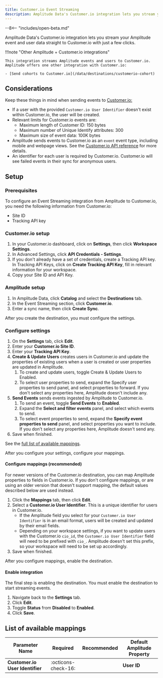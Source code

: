 ```yaml
---
title: Customer.io Event Streaming
description: Amplitude Data's Customer.io integration lets you stream your Amplitude event and user data straight to Customer.io with just a few clicks.
---
```


--8<-- "includes/open-beta.md"

Amplitude Data's Customer.io integration lets you stream your Amplitude event and user data straight to Customer.io with just a few clicks.

!!!note "Other Amplitude + Customer.io integrations"

    This integration streams Amplitude events and users to Customer.io. Amplitude offers one other integration with Customer.io:

    - [Send cohorts to Customer.io](/data/destinations/customerio-cohort)

## Considerations

Keep these things in mind when sending events to [Customer.io:](http://customer.io/)

- If a user with the provided `Customer.io User Identifier` doesn't exist within Customer.io, the user will be created.
- Relevant limits for Customer.io events are:
  - Maximum length of Customer ID: 150 bytes
  - Maximum number of Unique Identify attributes: 300
  - Maximum size of event data: 100K bytes
- Amplitude sends events to Customer.io as an `event` event type, including mobile and webpage views. See the [Customer.io API reference](https://www.customer.io/docs/api/#tag/Track-Events) for more details.
- An identifier for each user is required by Customer.io. Customer.io will see failed events in their sync for anonymous users.

## Setup

### Prerequisites

To configure an Event Streaming integration from Amplitude to Customer.io, you need the following information from Customer.io:

- Site ID
- Tracking API key

### Customer.io setup

1. In your Customer.io dashboard, click on **Settings**, then click **Workspace Settings**.
2. In Advanced Settings, click **API Credentials - Settings**.
3. If you don't already have a set of credentials, create a Tracking API key. In Tracking API Keys, click on **Create Tracking API Key**, fill in relevant information for your workspace.
4. Copy your Site ID and API Key.

### Amplitude setup

1. In Amplitude Data, click **Catalog** and select the **Destinations** tab.
2. In the Event Streaming section, click **Customer.io**.
3. Enter a sync name, then click **Create Sync**.

After you create the destination, you must configure the settings.

### Configure settings

1. On the **Settings** tab, click **Edit**.
2. Enter your **Customer.io Site ID**.
3. Enter your **Tracking API Key**.
4. **Create & Update Users** creates users in Customer.io and update the properties of existing users when a user is created or user properties are updated in Amplitude.
      1. To create and update users, toggle Create & Update Users to Enabled.
      2. To select user properties to send, expand the Specify user properties to send panel, and select properties to forward. If you don't select any properties here, Amplitude doesn't include any.
5. **Send Events** sends events ingested by Amplitude to Customer.io.
      1. To send an event, toggle **Send Events** to **Enabled**.
      2. Expand the **Select and filter events** panel, and select which events to send.
      3. To select event properties to send, expand the **Specify event properties to send** panel, and select properties you want to include. If you don't select any properties here, Amplitude doesn't send any.
6. Save when finished.

See the [full list of available mappings](#list-of-available-mappings).

After you configure your settings, configure your mappings.

#### Configure mappings (recommended)

For newer versions of the Customer.io destination, you can map Amplitude properties to fields in Customer.io. If you don't configure mappings, or are using an older version that doesn't support mapping, the default values described below are used instead.

1. Click the **Mappings** tab, then click **Edit**.
2. Select a **Customer.io User Identifier**. This is a unique identifier for users in Customer.io.
      - If the Amplitude field you select for your `Customer.io User Identifier` is in an email format, users will be created and updated by their email fields.
      - Depending on your workspace settings, if you want to update users with the Customer.io `cio_id`, the `Customer.io User Identifier` field will need to be prefixed with `cio_`. Amplitude doesn't set this prefix, so your workspace will need to be set up accordingly.
3. Save when finished.

After you configure mappings, enable the destination.

#### Enable integration

The final step is enabling the destination. You must enable the destination to start streaming events.

1. Navigate back to the **Settings** tab.
2. Click **Edit**.
3. Toggle **Status** from **Disabled** to **Enabled**.
4. Click **Save**.

## List of available mappings

| Parameter Name                  | Required              | Recommended | Default Amplitude Property |
|---------------------------------|:---------------------:|-------------|----------------------------|
| **Customer.io User Identifier** | :octicons-check-16:   |             | **User ID**                |
